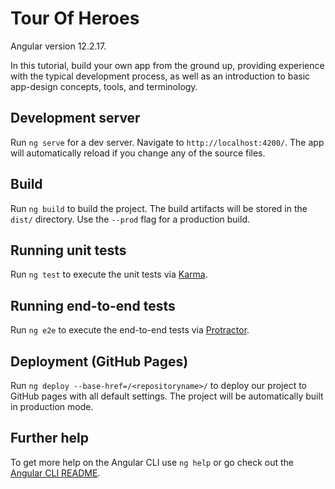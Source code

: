 # Tour Of Heroes

Angular version 12.2.17.

In this tutorial, build your own app from the ground up, providing experience with the typical development process, as well as an introduction to basic app-design concepts, tools, and terminology.

## Development server

Run `ng serve` for a dev server. Navigate to `http://localhost:4200/`. The app will automatically reload if you change any of the source files.

## Build

Run `ng build` to build the project. The build artifacts will be stored in the `dist/` directory. Use the `--prod` flag for a production build.

## Running unit tests

Run `ng test` to execute the unit tests via [Karma](https://karma-runner.github.io).

## Running end-to-end tests

Run `ng e2e` to execute the end-to-end tests via [Protractor](http://www.protractortest.org/).

## Deployment (GitHub Pages)

Run `ng deploy --base-href=/<repositoryname>/` to deploy our project to GitHub pages with all default settings. The project will be automatically built in production mode.

## Further help

To get more help on the Angular CLI use `ng help` or go check out the [Angular CLI README](https://github.com/angular/angular-cli/blob/master/README.md).
